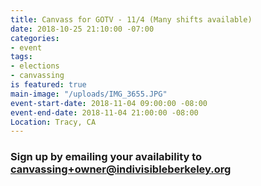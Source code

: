 ```yaml
---
title: Canvass for GOTV - 11/4 (Many shifts available)
date: 2018-10-25 21:10:00 -07:00
categories:
- event
tags:
- elections
- canvassing
is featured: true
main-image: "/uploads/IMG_3655.JPG"
event-start-date: 2018-11-04 09:00:00 -08:00
event-end-date: 2018-11-04 21:00:00 -08:00
Location: Tracy, CA
---
```


### Sign up by emailing your availability to [canvassing+owner@indivisibleberkeley.org](mailto:canvassing+owner@indivisibleberkeley.org)